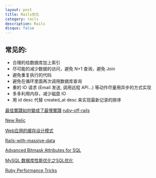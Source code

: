 ```yaml
---
layout: post
title: Rails优化
category: rails
description: Rails
disqus: false
---
```


## 常见的:

* 合理的给数据库加上索引
* 尽可能的减少数据的访问，避免 N+1 查询，避免 Join
* 避免重复执行的代码
* 避免在循环里面再次调用数据库查询
* 重的 IO 请求 (Email 发送, 调用远程 API...) 等动作尽量用异步的方式实现
* 多多利用内存，减少磁盘 IO
* 用 id desc 代替 created_at desc 来实现最新记录的排序

[最佳實踐如何變成了最慢實踐](http://blog.xdite.net/posts/2012/11/20/rubyconf-china-2012-ten-slow-things-you-dont-know/)
[ruby-off-rails](http://robbinfan.com/blog/40/ruby-off-rails)

[New Relic](https://rpm.newrelic.com/accounts/646781/applications/setup?destination=web)

[Web应用的缓存设计模式](http://robbinfan.com/blog/38/orm-cache-sumup)

[Rails-with-massive-data](http://blog.xdite.net/posts/2012/08/22/rails-with-massive-data/)

[Advanced Bitmask Attributes for SQL](https://gist.github.com/hooopo/9cb0c327141314437510)

[MySQL 数据库性能优化之SQL优化](http://isky000.com/database/mysql-performance-tuning-sql)

[Ruby Performance Tricks](http://greyblake.com/blog/2012/09/02/ruby-perfomance-tricks/)